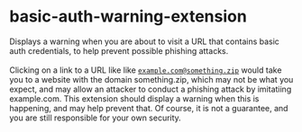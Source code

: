 # basic-auth-warning-extension

Displays a warning when you are about to visit a URL that contains basic
auth credentials, to help prevent possible phishing attacks.
<br /><br />
Clicking on a link to a URL like like
<code>example.com@something.zip</code> would take you to a website with
the domain something.zip, which may not be what you expect, and may
allow an attacker to conduct a phishing attack by imitatiing
example.com. This extension should display a warning when this is
happening, and may help prevent that. Of course, it is not a guarantee,
and you are still responsible for your own security.
